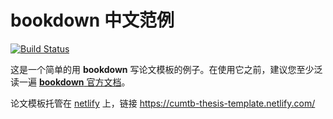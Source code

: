 # bookdown 中文范例

[![Build Status](https://travis-ci.org/XiangyunHuang/master-thesis-template.svg?branch=master)](https://travis-ci.org/XiangyunHuang/master-thesis-template)

这是一个简单的用 **bookdown** 写论文模板的例子。在使用它之前，建议您至少泛读一遍 [**bookdown** 官方文档](https://bookdown.org/yihui/bookdown)。

论文模板托管在 [netlify](https://www.netlify.com/) 上，链接 <https://cumtb-thesis-template.netlify.com/>
